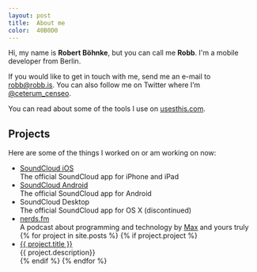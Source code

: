 ```yaml
---
layout: post
title:  About me
color:  40B0D0
---
```


Hi, my name is **Robert Böhnke**, but you can call me **Robb**.
I'm a mobile developer from Berlin.

If you would like to get in touch with me, send me an e-mail to
[robb@robb.is](mailto:robb@robb.is). You can also follow me on
Twitter where I’m [@ceterum_censeo][twitter].

You can read about some of the tools I use on [usesthis.com][usesthis].

## Projects

Here are some of the things I worked on or am working on now:

<ul>
  <li>
    <a href="http://itunes.apple.com/en/app/soundcloud/id336353151">SoundCloud iOS</a><br>
    The official SoundCloud app for iPhone and iPad
  </li>
  <li>
    <a href="https://play.google.com/store/apps/details?id=com.soundcloud.android">SoundCloud Android</a><br>
    The official SoundCloud app for Android
  </li>
  <li>
    SoundCloud Desktop<br>
    The official SoundCloud app for OS X (discontinued)
  </li>
  <li>
    <a href="http://nerds.fm">nerds.fm</a><br>
    A podcast about programming and technology by <a href="https://twitter.com/343max">Max</a> and yours truly
  </li>
{% for project in site.posts %}
  {% if project.project %}
    <li>
      <a href="{{ project.url }}">{{ project.title }}</a><br>
      {{ project.description}}
    </li>
  {% endif %}
{% endfor %}
</ul>

[soundcloud_android]: https://play.google.com/store/apps/details?id=com.soundcloud.android
[soundcloud_ios]:     http://itunes.apple.com/en/app/soundcloud/id336353151
[soundcloud]:         https://soundcloud.com
[usesthis]:           http://robert.bohnke.usesthis.com

[soundcloud_profile]: https://soundcloud.com/robb
[github]:             https://github.com/robb
[vimeo]:              https://vimeo.com/robb
[twitter]:            https://twitter.com/ceterum_censeo
[appdotnet]:          https://alpha.app.net/tmp
